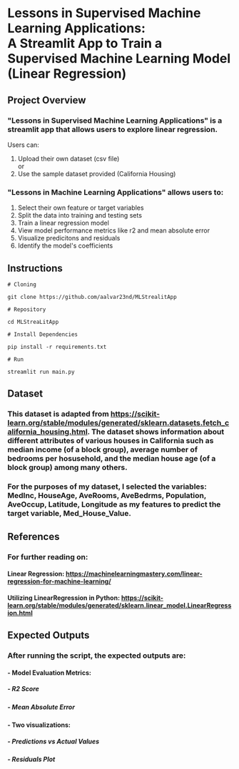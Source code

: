 # Lessons in Supervised Machine Learning Applications: <br> A Streamlit App to Train a Supervised Machine Learning Model <br> (Linear Regression)

## Project Overview
### "Lessons in Supervised Machine Learning Applications" is a streamlit app that allows users to explore linear regression. 
Users can:<br>
1. Upload their own dataset (csv file)
  <br>or
3. Use the sample dataset provided (California Housing)<br>
### "Lessons in Machine Learning Applications" allows users to:
1. Select their own feature or target variables<br>
2. Split the data into training and testing sets<br>
3. Train a linear regression model<br>
4. View model performance metrics like r2 and mean absolute error<br>
5. Visualize predicitons and residuals<br>
6. Identify the model's coefficients<br>

## Instructions

```
# Cloning

git clone https://github.com/aalvar23nd/MLStrealitApp

# Repository

cd MLStreaLitApp

# Install Dependencies

pip install -r requirements.txt

# Run

streamlit run main.py

```
## Dataset
### This dataset is adapted from https://scikit-learn.org/stable/modules/generated/sklearn.datasets.fetch_california_housing.html. The dataset shows information about different attributes of various houses in California such as median income (of a block group), average number of bedrooms per hosusehold, and the median house age (of a block group) among many others. 

### For the purposes of my dataset, I selected the variables: MedInc, HouseAge, AveRooms, AveBedrms, Population, AveOccup, Latitude, Longitude as my features to predict the target variable, Med_House_Value.

## References
### For further reading on:
#### Linear Regression: https://machinelearningmastery.com/linear-regression-for-machine-learning/
#### Utilizing LinearRegression in Python: https://scikit-learn.org/stable/modules/generated/sklearn.linear_model.LinearRegression.html


## Expected Outputs
### After running the script, the expected outputs are:<br>
#### - Model Evaluation Metrics:
##### - R2 Score
##### - Mean Absolute Error
#### - Two visualizations:
##### - Predictions vs Actual Values
##### - Residuals Plot
